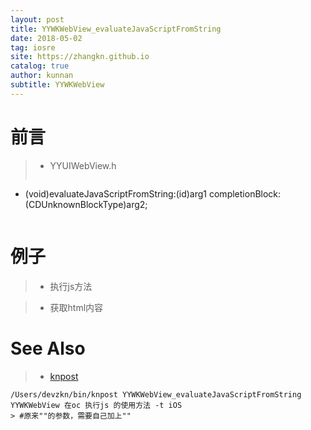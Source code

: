 ```yaml
---
layout: post
title: YYWKWebView_evaluateJavaScriptFromString
date: 2018-05-02
tag: iosre
site: https://zhangkn.github.io
catalog: true
author: kunnan
subtitle: YYWKWebView
---
```


# 前言


>* YYUIWebView.h
>
>```
- (void)evaluateJavaScriptFromString:(id)arg1 completionBlock:(CDUnknownBlockType)arg2;
>```

# 例子


>* 执行js方法
><script src="https://gist.github.com/zhangkn/5b2a0994c064b79d4d2ceec8d1a4e13a.js"></script>

>* 获取html内容
><script src="https://gist.github.com/zhangkn/44615635ba9e0f8da899636dfee6d89a.js"></script>



# See Also 

>* [knpost](https://github.com/zhangkn/KNBin/blob/master/knpost) 
>
```
/Users/devzkn/bin/knpost YYWKWebView_evaluateJavaScriptFromString YYWKWebView 在oc 执行js 的使用方法 -t iOS
> #原来""的参数，需要自己加上""
```

